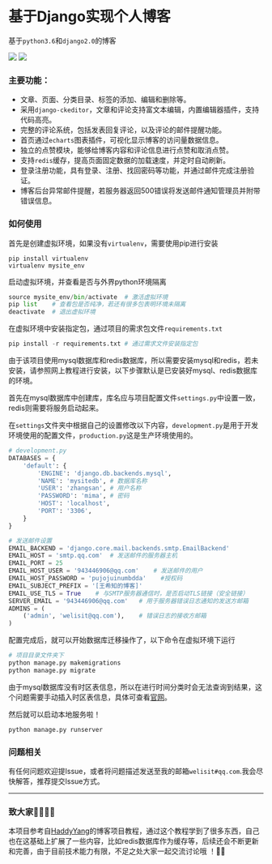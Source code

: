 # 基于Django实现个人博客

基于`python3.6`和`django2.0`的博客

![](https://img.shields.io/badge/build-passing-green.svg) ![](<https://img.shields.io/badge/requirement-insecure-red.svg>)

### 主要功能：

- 文章、页面、分类目录、标签的添加、编辑和删除等。
- 采用`django-ckeditor`，文章和评论支持富文本编辑，内置编辑器插件，支持代码高亮。
- 完整的评论系统，包括发表回复评论，以及评论的邮件提醒功能。
- 首页通过`echarts`图表插件，可视化显示博客的访问量数据信息。
- 独立的点赞模块，能够给博客内容和评论信息进行点赞和取消点赞。
- 支持`redis`缓存，提高页面固定数据的加载速度，并定时自动刷新。
- 登录注册功能，具有登录、注册、找回密码等功能，并通过邮件完成注册验证。
- 博客后台异常邮件提醒，若服务器返回500错误将发送邮件通知管理员并附带错误信息。

### 如何使用

首先是创建虚拟环境，如果没有`virtualenv`，需要使用pip进行安装

```python3
pip install virtualenv
virtualenv mysite_env
```

启动虚拟环境，并查看是否与外界python环境隔离

```python
source mysite_env/bin/activate	# 激活虚拟环境
pip list	# 查看包是否纯净，若还有很多包表明环境未隔离
deactivate	# 退出虚拟环境
```

在虚拟环境中安装指定包，通过项目的需求包文件`requirements.txt`

```python
pip install -r requirements.txt	# 通过需求文件安装指定包
```

由于该项目使用mysql数据库和redis数据库，所以需要安装mysql和redis，若未安装，请参照网上教程进行安装，以下步骤默认是已安装好mysql、redis数据库的环境。

首先在mysql数据库中创建库，库名应与项目配置文件`settings.py`中设置一致，redis则需要将服务启动起来。

在`settings`文件夹中根据自己的设置修改以下内容，`development.py`是用于开发环境使用的配置文件，`production.py`这是生产环境使用的。

```python
# development.py
DATABASES = {
    'default': {
        'ENGINE': 'django.db.backends.mysql',
        'NAME': 'mysitedb',	# 数据库名称
        'USER': 'zhangsan',	# 用户名称
        'PASSWORD': 'mima',	# 密码
        'HOST': 'localhost',
        'PORT': '3306',
    }
}

# 发送邮件设置
EMAIL_BACKEND = 'django.core.mail.backends.smtp.EmailBackend'
EMAIL_HOST = 'smtp.qq.com'	# 发送邮件的服务器主机
EMAIL_PORT = 25
EMAIL_HOST_USER = '943446906@qq.com'	# 发送邮件的用户
EMAIL_HOST_PASSWORD = 'pujojuinumbdda'    #授权码
EMAIL_SUBJECT_PREFIX = '[王希知的博客]'
EMAIL_USE_TLS = True    # 与SMTP服务器通信时，是否启动TLS链接（安全链接）
SERVER_EMAIL = '943446906@qq.com'	# 用于服务器错误日志通知的发送方邮箱
ADMINS = (
    ('admin', 'welisit@qq.com'),	# 错误日志的接收方邮箱
)
```

配置完成后，就可以开始数据库迁移操作了，以下命令在虚拟环境下运行

```python
# 项目目录文件夹下
python manage.py makemigrations
python manage.py migrate
```

由于mysql数据库没有时区表信息，所以在进行时间分类时会无法查询到结果，这个问题需要手动插入时区表信息，具体可查看[官网](<https://docs.djangoproject.com/en/2.2/ref/databases/#time-zone-definitions>)。

然后就可以启动本地服务啦！

```python
python manage.py runserver
```

### 问题相关

有任何问题欢迎提Issue，或者将问题描述发送至我的邮箱`welisit#qq.com`.我会尽快解答，推荐提交Issue方式。

---

### 致大家:raising_hand_man::raising_hand_woman:

本项目参考自[HaddyYang](<https://github.com/HaddyYang/django2.0-course>)的博客项目教程，通过这个教程学到了很多东西，自己也在这基础上扩展了一些内容，比如redis数据库作为缓存等，后续还会不断更新和完善，由于目前技术能力有限，不足之处大家一起交流讨论哦 ！:bow::bow: ​





